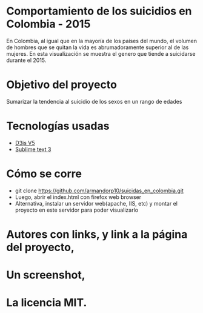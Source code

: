 # Comportamiento de los suicidios en Colombia - 2015

En Colombia, al igual que en la mayoría de los países del mundo, el volumen de hombres que se quitan la vida es abrumadoramente superior al de las mujeres. En esta visualización se muestra el genero que tiende a suicidarse durante el 2015.

# Objetivo del proyecto  
Sumarizar la tendencia al suicidio de los sexos en un rango de edades  

# Tecnologías usadas
  - <a href="https://d3js.org/"> D3js V5 </a>
  - <a href="https://www.sublimetext.com/"> Sublime text 3 </a>

# Cómo se corre 
  - git clone https://github.com/armandorp10/suicidas_en_colombia.git
  - Luego, abrir el index.html con firefox web browser 
  - Alternativa, instalar un servidor web(apache, IIS, etc) y montar el proyecto en este servidor para poder visualizarlo

# Autores con links, y link a la página del proyecto, 
# Un screenshot, 
# La licencia MIT.
